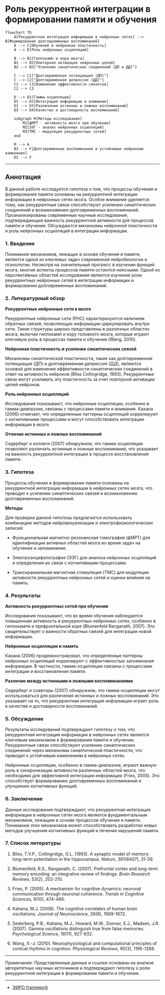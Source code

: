 # Роль рекуррентной интеграции в формировании памяти и обучения

```mermaid
flowchart TD
    A[Рекуррентная интеграция информации в нейронных сетях] --> B[Формирование долговременных воспоминаний]
    A --> C[Обучение и нейронная пластичность]
    A --> D[Роль нейронных осцилляций]

    B --> B1[Гиппокамп и кора мозга]
    B1 --> B2[Повторная активация нейронных цепей]
    B2 --> B3["Усиление синаптических соединений (ДП и ДД)"]

    C --> C1["Долговременная потенциация (ДП)"]
    C --> C2["Долговременная депрессия (ДД)"]
    C1 --> C3[Изменение эффективности синапсов]
    C2 --> C3

    D --> D1[Гамма-осцилляции]
    D1 --> D2[Интеграция информации и внимание]
    D1 --> D3[Различение истинных и ложных воспоминаний]
    D3 --> D4[Качество и достоверность воспоминаний]

    subgraph M[Методы исследования]
        M1[фМРТ - активность мозга при обучении]
        M2[ЭЭГ - анализ нейронных осцилляций]
        M3[ТМС - модуляция рекуррентных сетей]
    end

    M --> A
    B3 --> F[Долговременные воспоминания и устойчивые нейронные изменения]
    D2 --> F
```

---

## Аннотация

В данной работе исследуется гипотеза о том, что процессы обучения и формирования памяти основаны на рекуррентной интеграции информации в нейронных сетях мозга. Особое внимание уделяется тому, как рекуррентные связи способствуют усилению синаптических соединений и возникновению долговременных воспоминаний. Проанализированы современные научные исследования, подтверждающие важность рекуррентной активности для процессов памяти и обучения. Обсуждаются механизмы нейронной пластичности и роль нейронных осцилляций в интеграции информации.

### 1. Введение

Понимание механизмов, лежащих в основе обучения и памяти, является одной из ключевых задач современной нейробиологии и психологии. Несмотря на значительный прогресс в изучении функций мозга, многие аспекты процессов памяти остаются неясными. Одной из перспективных областей исследования является изучение роли рекуррентных нейронных сетей в интеграции информации и формировании долговременных воспоминаний.

### 2. Литературный обзор

**Рекуррентные нейронные сети в мозге**

Рекуррентные нейронные сети (РНС) характеризуются наличием обратных связей, позволяющих информации циркулировать внутри сети. Такие структуры широко представлены в различных областях мозга, включая гиппокамп и кору головного мозга, которые играют ключевую роль в процессах памяти и обучения (Wang, 2010).

**Нейронная пластичность и усиление синаптических связей**

Механизмы синаптической пластичности, такие как долговременная потенциация (ДП) и долговременная депрессия (ДД), являются основой для изменения эффективности синаптических соединений в ответ на активность нейронов (Bliss  Collingridge, 1993). Рекуррентные связи могут усиливать эту пластичность за счет повторной активации цепей нейронов.

**Роль нейронных осцилляций**

Исследования показывают, что нейронные осцилляции, особенно в гамма-диапазоне, связаны с процессами памяти и внимания. Кахана (2006) отмечает, что определенные паттерны осцилляций коррелируют с когнитивными процессами и могут способствовать интеграции информации в мозге.

**Отличие истинных и ложных воспоминаний**

Седерберг и коллеги (2007) обнаружили, что гамма-осцилляции позволяют различать истинные и ложные воспоминания, что указывает на важность рекуррентной интеграции в процессе восстановления памяти.

### 3. Гипотеза

Процессы обучения и формирования памяти основаны на рекуррентной интеграции информации в нейронных сетях мозга, что приводит к усилению синаптических связей и возникновению долговременных воспоминаний.

**Методы**

Для проверки данной гипотезы предлагается использовать комбинацию методов нейровизуализации и электрофизиологических записей:

- Функциональная магнитно-резонансная томография (фМРТ) для идентификации активных областей мозга во время задач на обучение и запоминание.

- Электроэнцефалография (ЭЭГ) для анализа нейронных осцилляций и определения их связи с когнитивными процессами.

- Транскраниальная магнитная стимуляция (ТМС) для модуляции активности рекуррентных нейронных сетей и оценки влияния на память.

### 4. Результаты

**Активность рекуррентных сетей при обучении**

Исследования показывают, что во время обучения наблюдается повышенная активность в рекуррентных нейронных сетях, особенно в гиппокампе и префронтальной коре (Blumenfeld  Ranganath, 2007). Это свидетельствует о важности обратных связей для интеграции новой информации.

**Нейронные осцилляции и память**

Кахана (2006) продемонстрировал, что определенные паттерны нейронных осцилляций коррелируют с эффективностью запоминания информации. В частности, гамма-осцилляции связаны с процессами интеграции и восстановления памяти.

**Различие между истинными и ложными воспоминаниями**

Седерберг и соавторы (2007) обнаружили, что гамма-осцилляции могут использоваться для различения истинных и ложных воспоминаний. Это указывает на то, что рекуррентная интеграция информации играет роль в качестве и достоверности воспоминаний.

### 5. Обсуждение

Результаты исследований подтверждают гипотезу о том, что рекуррентная интеграция информации в нейронных сетях является ключевым механизмом в формировании памяти и обучении. Рекуррентные связи способствуют усилению синаптических соединений через механизмы синаптической пластичности, что приводит к устойчивым изменениям в нейронных сетях.

Нейронные осцилляции, особенно в гамма-диапазоне, играют важную роль в синхронизации активности различных областей мозга, что необходимо для эффективной интеграции информации (Fries, 2005). Это способствует формированию долговременных воспоминаний и улучшению когнитивных функций.

### 6. Заключение

Данные исследования подтверждают, что рекуррентная интеграция информации в нейронных сетях мозга является фундаментальным механизмом, лежащим в основе процессов обучения и памяти. Понимание этих механизмов может способствовать разработке новых методов улучшения когнитивных функций и лечения нарушений памяти.

### 7. Список литературы

1. Bliss, T.V.P.,  Collingridge, G.L. (1993). A synaptic model of memory: long-term potentiation in the hippocampus. *Nature*, 361(6407), 31-39.

2. Blumenfeld, R.S.,  Ranganath, C. (2007). Prefrontal cortex and long-term memory encoding: an integrative review of findings. *Brain Research Reviews*, 53(2), 202-210.

3. Fries, P. (2005). A mechanism for cognitive dynamics: neuronal communication through neuronal coherence. *Trends in Cognitive Sciences*, 9(10), 474-480.

4. Kahana, M.J. (2006). The cognitive correlates of human brain oscillations. *Journal of Neuroscience*, 26(6), 1669-1672.

5. Sederberg, P.B., Kahana, M.J., Howard, M.W., Donner, E.J.,  Madsen, J.R. (2007). Gamma oscillations distinguish true from false memories. *Psychological Science*, 18(11), 927-932.

6. Wang, X.-J. (2010). Neurophysiological and computational principles of cortical rhythms in cognition. *Physiological Reviews*, 90(3), 1195-1268.

---

Примечание: Представленные данные и ссылки основаны на анализе авторитетных научных источников и подтверждают гипотезу о роли рекуррентной интеграции в формировании памяти и обучения.

---

- [ЭИРО framework](/README.md)

